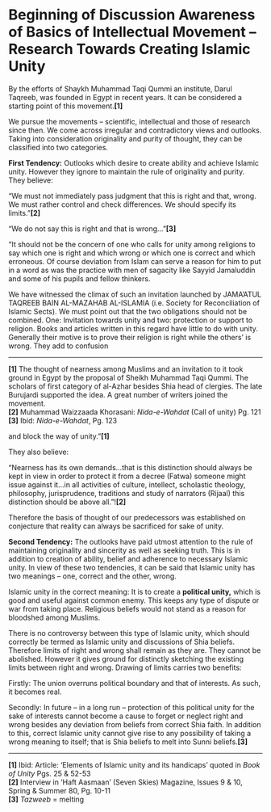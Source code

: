 Beginning of Discussion Awareness of Basics of Intellectual Movement – Research Towards Creating Islamic Unity
==============================================================================================================

By the efforts of Shaykh Muhammad Taqi Qummi an institute, Darul
Taqreeb, was founded in Egypt in recent years. It can be considered a
starting point of this movement.**[1]**

We pursue the movements – scientific, intellectual and those of research
since then. We come across irregular and contradictory views and
outlooks. Taking into consideration originality and purity of thought,
they can be classified into two categories.

**First Tendency:** Outlooks which desire to create ability and achieve
Islamic unity. However they ignore to maintain the rule of originality
and purity. They believe:

“We must not immediately pass judgment that this is right and that,
wrong. We must rather control and check differences. We should specify
its limits.”**[2]**

“We do not say this is right and that is wrong…”**[3]**

“It should not be the concern of one who calls for unity among religions
to say which one is right and which wrong or which one is correct and
which erroneous. Of course deviation from Islam can serve a reason for
him to put in a word as was the practice with men of sagacity like
Sayyid Jamaluddin and some of his pupils and fellow thinkers.

We have witnessed the climax of such an invitation launched by JAMA’ATUL
TAQREEB BAIN AL-MAZAHAB AL-ISLAMIA (i.e. Society for Reconciliation of
Islamic Sects). We must point out that the two obligations should not be
combined. One: Invitation towards unity and two: protection or support
to religion. Books and articles written in this regard have little to do
with unity. Generally their motive is to prove their religion is right
while the others’ is wrong. They add to confusion  

------------------------------------------------------------------------

**[1]** The thought of nearness among Muslims and an invitation to it
took ground in Egypt by the proposal of Sheikh Muhammad Taqi Qummi. The
scholars of first category of al-Azhar besides Shia head of clergies.
The late Burujardi supported the idea. A great number of writers joined
the movement.  
 **[2]** Muhammad Waizzaada Khorasani: *Nida-e-Wahdat* (Call of unity)
Pg. 121  
 **[3]** Ibid: *Nida-e-Wahdat*, Pg. 123

and block the way of unity.”**[1]**

They also believe:

“Nearness has its own demands...that is this distinction should always
be kept in view in order to protect it from a decree (Fatwa) someone
might issue against it…in all activities of culture, intellect,
scholastic theology, philosophy, jurisprudence, traditions and study of
narrators (Rijaal) this distinction should be above all.”!**[2]**

Therefore the basis of thought of our predecessors was established on
conjecture that reality can always be sacrificed for sake of unity.

**Second Tendency:** The outlooks have paid utmost attention to the rule
of maintaining originality and sincerity as well as seeking truth. This
is in addition to creation of ability, belief and adherence to necessary
Islamic unity. In view of these two tendencies, it can be said that
Islamic unity has two meanings – one, correct and the other, wrong.

Islamic unity in the correct meaning: It is to create a **political
unity,** which is good and useful against common enemy. This keeps any
type of dispute or war from taking place. Religious beliefs would not
stand as a reason for bloodshed among Muslims.

There is no controversy between this type of Islamic unity, which should
correctly be termed as Islamic unity and discussions of Shia beliefs.
Therefore limits of right and wrong shall remain as they are. They
cannot be abolished. However it gives ground for distinctly sketching
the existing limits between right and wrong. Drawing of limits carries
two benefits:

Firstly: The union overruns political boundary and that of interests. As
such, it becomes real.

Secondly: In future – in a long run – protection of this political unity
for the sake of interests cannot become a cause to forget or neglect
right and wrong besides any deviation from beliefs from correct Shia
faith. In addition to this, correct Islamic unity cannot give rise to
any possibility of taking a wrong meaning to itself; that is Shia
beliefs to melt into Sunni beliefs.**[3]**

------------------------------------------------------------------------

**[1]** Ibid: Article: ‘Elements of Islamic unity and its handicaps’
quoted in *Book of Unity* Pgs. 25 & 52-53  
 **[2]** Interview in ‘Haft Aasmaan’ (Seven Skies) Magazine, Issues 9 &
10, Spring & Summer 80, Pg. 10-11  
 **[3]** *Tazweeb* = melting
